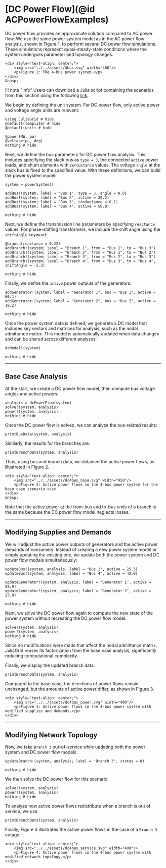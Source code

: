# [DC Power Flow](@id ACPowerFlowExamples)
DC power flow provides an approximate solution compared to AC power flow. We use the same power system model as in the AC power flow analysis, shown in Figure 1, to perform several DC power flow simulations. These simulations represent quasi-steady-state conditions where the system undergoes parameter and topology changes.
```@raw html
<div style="text-align: center;">
    <img src="../../assets/4bus.svg" width="400"/>
    <p>Figure 1: The 4-bus power system.</p>
</div>
&nbsp;
```

!!! note "Info"
    Users can download a Julia script containing the scenarios from this section using the following [link](https://github.com/mcosovic/JuliaGrid.jl/raw/refs/heads/master/docs/src/examples/analyses/dcPowerFlow.jl).

We begin by defining the unit system. For DC power flow, only active power and voltage angle units are relevant:
```@example 4bus
using JuliaGrid # hide
@default(template) # hide
@default(unit) # hide

@power(MW, pu)
@voltage(pu, deg)
nothing # hide
```

Next, we define the bus parameters for DC power flow analysis. This includes specifying the slack bus as `type = 3`, the connected `active` power loads, and shunt elements with `conductance` values. The voltage `angle` at the slack bus is fixed to the specified value. With these definitions, we can build the power system model:
```@example 4bus
system = powerSystem()

addBus!(system; label = "Bus 1", type = 3, angle = 0.0)
addBus!(system; label = "Bus 2", active = 20.2)
addBus!(system; label = "Bus 3", conductance = 0.1)
addBus!(system; label = "Bus 4", active = 50.8)

nothing # hide
```

Next, we define the transmission line parameters by specifying `reactance` values. For phase-shifting transformers, we include the shift angle using the `shiftAngle` keyword:
```@example 4bus
@branch(reactance = 0.22)
addBranch!(system; label = "Branch 1", from = "Bus 1", to = "Bus 3")
addBranch!(system; label = "Branch 2", from = "Bus 1", to = "Bus 2")
addBranch!(system; label = "Branch 3", from = "Bus 2", to = "Bus 3")
addBranch!(system; label = "Branch 4", from = "Bus 3", to = "Bus 4", shiftAngle = -2.3)

nothing # hide
```

Finally, we define the `active` power outputs of the generators:
```@example 4bus
addGenerator!(system; label = "Generator 1", bus = "Bus 1", active = 60.1)
addGenerator!(system; label = "Generator 2", bus = "Bus 2", active = 18.2)

nothing # hide
```

Once the power system data is defined, we generate a DC model that includes key vectors and matrices for analysis, such as the nodal admittance matrix. This model is automatically updated when data changes and can be shared across different analyses:
```@example 4bus
dcModel!(system)

nothing # hide
```

---

## Base Case Analysis
At the start, we create a DC power flow model, then compute bus voltage angles and active powers:
```@example 4bus
analysis = dcPowerFlow(system)
solve!(system, analysis)
power!(system, analysis)
nothing # hide
```

Once the DC power flow is solved, we can analyze the bus-related results:
```@example 4bus
printBusData(system, analysis)
```

Similarly, the results for the branches are:
```@example 4bus
printBranchData(system, analysis)
```

Thus, using bus and branch data, we obtained the active power flows, as illustrated in Figure 2.
```@raw html
<div style="text-align: center;">
    <img src="../../assets/dc4bus_base.svg" width="450"/>
    <p>Figure 2: Active power flows in the 4-bus power system for the base case scenario.</p>
</div>
&nbsp;
```

Note that the active power at the from-bus and to-bus ends of a branch is the same because the DC power flow model neglects losses.

---

## Modifying Supplies and Demands
We will adjust the active power outputs of generators and the active power demands of consumers. Instead of creating a new power system model or simply updating the existing one, we update both the power system and DC power flow models simultaneously:
```@example 4bus
updateBus!(system, analysis; label = "Bus 2", active = 25.5)
updateBus!(system, analysis; label = "Bus 4", active = 42.0)

updateGenerator!(system, analysis; label = "Generator 1", active = 58.0)
updateGenerator!(system, analysis; label = "Generator 2", active = 23.0)

nothing # hide
```

Next, we solve the DC power flow again to compute the new state of the power system without recreating the DC power flow model:
```@example 4bus
solve!(system, analysis)
power!(system, analysis)
nothing # hide
```
Since no modifications were made that affect the nodal admittance matrix, JuliaGrid reuses its factorization from the base case analysis, significantly reducing computational complexity.

Finally, we display the updated branch data:
```@example 4bus
printBranchData(system, analysis)
```

Compared to the base case, the directions of power flows remain unchanged, but the amounts of active power differ, as shown in Figure 3.
```@raw html
<div style="text-align: center;">
    <img src="../../assets/dc4bus_power.svg" width="400"/>
    <p>Figure 3: Active power flows in the 4-bus power system with modified supplies and demands.</p>
</div>
```

---

## Modifying Network Topology
Now, we take `Branch 3` out-of-service while updating both the power system and DC power flow models:
```@example 4bus
updateBranch!(system, analysis; label = "Branch 3", status = 0)

nothing # hide
```

We then solve the DC power flow for this scenario:
```@example 4bus
solve!(system, analysis)
power!(system, analysis)
nothing # hide
```

To analyze how active power flows redistribute when a branch is out of service, we use:
```@example 4bus
printBranchData(system, analysis)
```

Finally, Figure 4 illustrates the active power flows in the case of a `Branch 3` outage.
```@raw html
<div style="text-align: center;">
    <img src="../../assets/dc4bus_service.svg" width="400"/>
    <p>Figure 4: Active power flows in the 4-bus power system with modified network topology.</p>
</div>
```